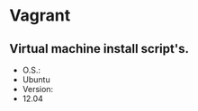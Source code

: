 Vagrant
=======

Virtual machine install script's.
---------------------------------
* O.S.:
* Ubuntu
* Version:
* 12.04
